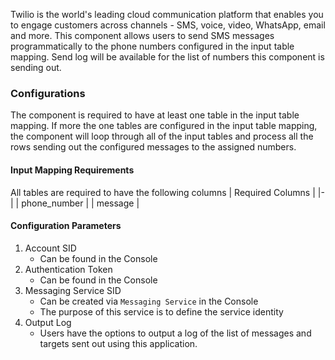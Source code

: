 Twilio is the world's leading cloud communication platform that enables you to engage customers across channels - SMS, voice, video, WhatsApp, email and more. This component allows users to send SMS messages programmatically to the phone numbers configured in the input table mapping. Send log will be available for the list of numbers this component is sending out.

### Configurations

The component is required to have at least one table in the input table mapping. If more the one tables are configured in the input table mapping, the component will loop through all of the input tables and process all the rows sending out the configured messages to the assigned numbers. 

#### Input Mapping Requirements
All tables are required to have the following columns
| Required Columns |
|-|
| phone_number |
| message |

#### Configuration Parameters
1. Account SID
    - Can be found in the Console
2. Authentication Token
    - Can be found in the Console
3. Messaging Service SID
    - Can be created via `Messaging Service` in the Console
    - The purpose of this service is to define the service identity
4. Output Log
    - Users have the options to output a log of the list of messages and targets sent out using this application.